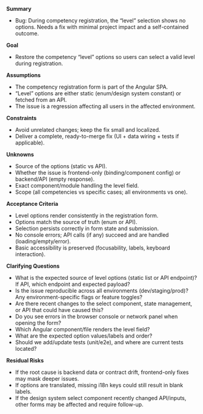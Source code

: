 **Summary**
- Bug: During competency registration, the “level” selection shows no options. Needs a fix with minimal project impact and a self-contained outcome.

**Goal**
- Restore the competency “level” options so users can select a valid level during registration.

**Assumptions**
- The competency registration form is part of the Angular SPA.
- “Level” options are either static (enum/design system constant) or fetched from an API.
- The issue is a regression affecting all users in the affected environment.

**Constraints**
- Avoid unrelated changes; keep the fix small and localized.
- Deliver a complete, ready-to-merge fix (UI + data wiring + tests if applicable).

**Unknowns**
- Source of the options (static vs API).
- Whether the issue is frontend-only (binding/component config) or backend/API (empty response).
- Exact component/module handling the level field.
- Scope (all competencies vs specific cases; all environments vs one).

**Acceptance Criteria**
- Level options render consistently in the registration form.
- Options match the source of truth (enum or API).
- Selection persists correctly in form state and submission.
- No console errors; API calls (if any) succeed and are handled (loading/empty/error).
- Basic accessibility is preserved (focusability, labels, keyboard interaction).

**Clarifying Questions**
- What is the expected source of level options (static list or API endpoint)? If API, which endpoint and expected payload?
- Is the issue reproducible across all environments (dev/staging/prod)? Any environment-specific flags or feature toggles?
- Are there recent changes to the select component, state management, or API that could have caused this?
- Do you see errors in the browser console or network panel when opening the form?
- Which Angular component/file renders the level field?
- What are the expected option values/labels and order?
- Should we add/update tests (unit/e2e), and where are current tests located?

**Residual Risks**
- If the root cause is backend data or contract drift, frontend-only fixes may mask deeper issues.
- If options are translated, missing i18n keys could still result in blank labels.
- If the design system select component recently changed API/inputs, other forms may be affected and require follow-up.